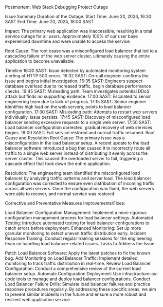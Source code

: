 Postmortem: Web Stack Debugging Project Outage

Issue Summary
Duration of the Outage:
Start Time: June 20, 2024, 16:30 SAST
End Time: June 20, 2024, 18:00 SAST

Impact:
The primary web application was inaccessible, resulting in a total service outage for all users. Approximately 100% of our user base experienced downtime and were unable to access the service.

Root Cause:
The root cause was a misconfigured load balancer that led to a cascading failure of the web server cluster, ultimately causing the entire application to become unavailable.

Timeline
16:30 SAST: Issue detected by automated monitoring system alerting of HTTP 500 errors.
16:32 SAST: On-call engineer confirms the issue and begins initial investigation.
16:35 SAST: Engineers suspect database overload due to increased traffic, begin database performance checks.
16:45 SAST: Misleading path: Team investigates potential DDoS attack but finds no supporting evidence.
17:00 SAST: Escalated to senior engineering team due to lack of progress.
17:15 SAST: Senior engineer identifies high load on the web servers, points to load balancer configuration.
17:30 SAST: Misleading path: Attempts to restart web servers individually, issue persists.
17:45 SAST: Discovery of misconfigured load balancer sending excessive requests to a single web server.
17:50 SAST: Load balancer configuration corrected, gradual recovery of web services begins.
18:00 SAST: Full service restored and normal traffic resumed.
Root Cause and Resolution
Root Cause:
The primary issue was a misconfiguration in the load balancer setup. A recent update to the load balancer software introduced a bug that caused it to incorrectly route all traffic to a single web server instead of distributing it evenly across the server cluster. This caused the overloaded server to fail, triggering a cascade effect that took down the entire application.

Resolution:
The engineering team identified the misconfigured load balancer by analyzing traffic patterns and server load. The load balancer configuration was corrected to ensure even distribution of incoming traffic across all web servers. Once the configuration was fixed, the web servers were able to recover, and normal service was restored.

Corrective and Preventative Measures
Improvements/Fixes:

Load Balancer Configuration Management: Implement a more rigorous configuration management process for load balancer settings.
Automated Testing: Introduce automated testing for load balancer configurations to catch errors before deployment.
Enhanced Monitoring: Set up more granular monitoring to detect uneven traffic distribution early.
Incident Response Training: Conduct regular training sessions for the engineering team on handling load balancer-related issues.
Tasks to Address the Issue:

Patch Load Balancer Software: Apply the latest patches to fix the known bug.
Add Monitoring on Load Balancer Traffic: Implement detailed monitoring to track traffic distribution in real-time.
Review Load Balancer Configuration: Conduct a comprehensive review of the current load balancer setup.
Automate Configuration Deployment: Use infrastructure-as-code tools to manage and deploy load balancer configurations.
Conduct Load Balancer Failure Drills: Simulate load balancer failures and practice response procedures regularly.
By addressing these specific areas, we aim to prevent similar incidents in the future and ensure a more robust and resilient web application service.
